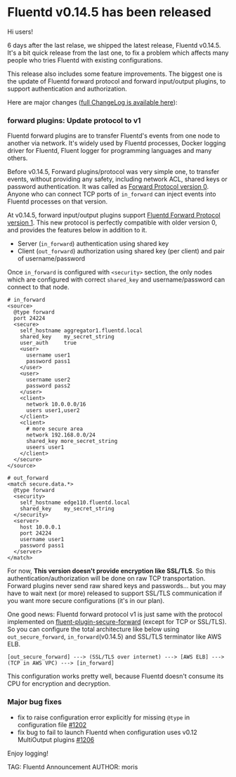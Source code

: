 # Fluentd v0.14.5 has been released

Hi users!

6 days after the last relase, we shipped the latest release, Fluentd v0.14.5. It's a bit quick release from the last one, to fix a problem which affects many people who tries Fluentd with existing configurations.

This release also includes some feature improvements. The biggest one is the update of Fluentd forward protocol and forward input/output plugins, to support authentication and authorization.

Here are major changes ([full ChangeLog is available here](https://github.com/fluent/fluentd/blob/master/CHANGELOG.md)):

### forward plugins: Update protocol to v1

Fluentd forward plugins are to transfer Fluentd's events from one node to another via network. It's widely used by Fluentd processes, Docker logging driver for Fluentd, Fluent logger for programming languages and many others.

Before v0.14.5, Forward plugins/protocol was very simple one, to transfer events, without providing any safety, including network ACL, shared keys or password authentication. It was called as [Forward Protocol version 0](https://github.com/fluent/fluentd/wiki/Forward-Protocol-Specification-v0). Anyone who can connect TCP ports of `in_forward` can inject events into Fluentd processes on that version.

At v0.14.5, forward input/output plugins support [Fluentd Forward Protocol version 1](https://github.com/fluent/fluentd/wiki/Forward-Protocol-Specification-v1). This new protocol is perfectly compatible with older version 0, and provides the features below in addition to it.

* Server (`in_forward`) authentication using shared key
* Client (`out_forward`) authorization using shared key (per client) and pair of username/password

Once `in_forward` is configured with `<security>` section, the only nodes which are configured with correct `shared_key` and username/password can connect to that node.

    # in_forward
    <source>
      @type forward
      port 24224
      <secure>
        self_hostname aggregator1.fluentd.local
        shared_key    my_secret_string
        user_auth     true
        <user>
          username user1
          password pass1
        </user>
        <user>
          username user2
          password pass2
        </user>
        <client>
          network 10.0.0.0/16
          users user1,user2
        </client>
        <client>
          # more secure area
          network 192.168.0.0/24
          shared_key more_secret_string
          useers user1
        </client>
      </secure>
    </source>
    
    # out_forward
    <match secure.data.*>
      @type forward
      <security>
        self_hostname edge110.fluentd.local
        shared_key    my_secret_string
      </security>
      <server>
        host 10.0.0.1
        port 24224
        username user1
        password pass1
      </server>
    </match>

For now, **This version doesn't provide encryption like SSL/TLS**. So this authentication/authorization will be done on raw TCP transportation. Forward plugins never send raw shared keys and passwords... but you may have to wait next (or more) released to support SSL/TLS communication if you want more secure configurations (it's in our plan).

One good news: Fluentd forward protocol v1 is just same with the protocol implemented on [fluent-plugin-secure-forward](https://github.com/tagomoris/fluent-plugin-secure-forward) (except for TCP or SSL/TLS).
So you can configure the total architecture like below using `out_secure_forward`, `in_forward`(v0.14.5) and SSL/TLS terminator like AWS ELB.

    [out_secure_forward] ---> (SSL/TLS over internet) ---> [AWS ELB] ---> (TCP in AWS VPC) ---> [in_forward]

This configuration works pretty well, because Fluentd doesn't consume its CPU for encryption and decryption.

### Major bug fixes

* fix to raise configuration error explicitly for missing `@type` in configuration file [#1202](https://github.com/fluent/fluentd/pull/1202)
* fix bug to fail to launch Fluentd when configuration uses v0.12 MultiOutput plugins [#1206](https://github.com/fluent/fluentd/pull/1206)

Enjoy logging!

TAG: Fluentd Announcement
AUTHOR: moris
